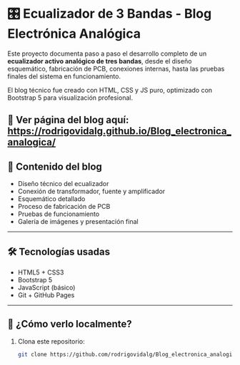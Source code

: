 # 🎛️ Ecualizador de 3 Bandas - Blog Electrónica Analógica

Este proyecto documenta paso a paso el desarrollo completo de un **ecualizador activo analógico de tres bandas**, desde el diseño esquemático, fabricación de PCB, conexiones internas, hasta las pruebas finales del sistema en funcionamiento.

El blog técnico fue creado con HTML, CSS y JS puro, optimizado con Bootstrap 5 para visualización profesional.

🔗 **Ver página del blog aquí:**  
https://rodrigovidalg.github.io/Blog_electronica_analogica/
---

## 📸 Contenido del blog

- Diseño técnico del ecualizador
- Conexión de transformador, fuente y amplificador
- Esquemático detallado
- Proceso de fabricación de PCB
- Pruebas de funcionamiento
- Galería de imágenes y presentación final

---

## 🛠️ Tecnologías usadas

- HTML5 + CSS3
- Bootstrap 5
- JavaScript (básico)
- Git + GitHub Pages

---

## 🚀 ¿Cómo verlo localmente?

1. Clona este repositorio:
   ```bash
   git clone https://github.com/rodrigovidalg/Blog_electronica_analogica.git
